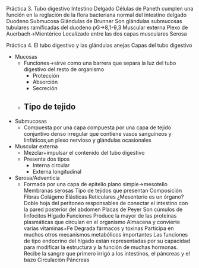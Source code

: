 Práctica 3. Tubo digestivo
Intestino Delgado
Células de Paneth  cumplen una función  en la reglación de la flora bacteriana normal del intestino  delgado
Duodeno
	Submucosa
		Glándulas de Brunner
			Son glándulas submucosas tubulares ramificadas del duodeno 
			pG→8,1-9,3
	Muscular externa
		Plexo de Auerbach→Mientérico
			Localizado entre las dos capas musculares
	Serosa
		
Práctica 4. El  tubo digestivo y las glándulas anejas
Capas del tubo digestivo
- Mucosas
	- Funciones→sirve como una barrera que  separa la luz del tubo digestivo del resto de organismo
		- Protección
		- Absorción
		- Secreción
	- Tipo de tejido
		- 
- Submucosas
	- Compuesta por una capa compuesta por una capa de tejido conjuntivo denso irregular que contiene vasos sanguíneos y linfáticos,un plexo nervioso y glándulas ocasionales
- Muscular externa
	- Mezclar+impulsar el contenido del  tubo digestivo
	- Presenta dos tipos
		- Interna circular
		- Externa longitudinal
- Serosa/Adventicia
	- Formada por una  capa de epitelio plano simple→mesotelio
Membranas serosas
Tipo de tejidos que presentan
	Composición
		Fibras
			Colágeno
			Elásticas
			Reticulares
¿Mesenterio es un órgano?
Doble hoja del peritoneo responsables de conectar el intestino con la pared posterior del abdomen
Placas de Peyer
Son cúmulos de linfocitos
Hígado
	Funciones
		Produce la mayor de las proteínas plasmáticas que circulan en el organismo
		Almacena y convierte varias vitaminas+Fe
		Degrada fármacos y toxinas
		Participa en muchos otros mecanismos metabólicos importantes
		Las funciones de tipo endocrino del hígado están representadas por su capacidad para modificar la estructura y la función de muchas hormonas.
		Recibe la sangre que primero irrigó a los intestinos, el páncreas y el bazo
	Circulación
Páncreas
